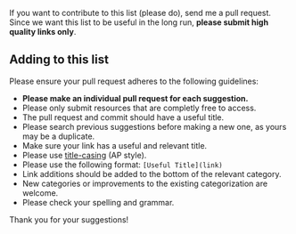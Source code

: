 If you want to contribute to this list (please do), send me a pull request. Since we want this list to be useful in the long run, **please submit high quality links only**.

## Adding to this list

Please ensure your pull request adheres to the following guidelines:

- **Please make an individual pull request for each suggestion.**
- Please only submit resources that are completly free to access. 
- The pull request and commit should have a useful title.
- Please search previous suggestions before making a new one, as yours may be a duplicate.
- Make sure your link has a useful and relevant title.
- Please use [title-casing](http://titlecapitalization.com) (AP style). 
- Please use the following format: `[Useful Title](link)`
- Link additions should be added to the bottom of the relevant category.
- New categories or improvements to the existing categorization are welcome.
- Please check your spelling and grammar.

Thank you for your suggestions!
